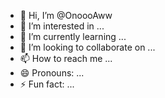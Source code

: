 - 👋 Hi, I’m @OnoooAww
- 👀 I’m interested in ...
- 🌱 I’m currently learning ...
- 💞️ I’m looking to collaborate on ...
- 📫 How to reach me ...
- 😄 Pronouns: ...
- ⚡ Fun fact: ...

<!---
OnoooAww/OnoooAww is a ✨ special ✨ repository because its `README.md` (this file) appears on your GitHub profile.
You can click the Preview link to take a look at your changes.
--->
